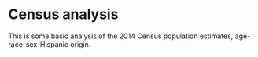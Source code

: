 # Census analysis

This is some basic analysis of the 2014 Census population estimates, age-race-sex-Hispanic origin.